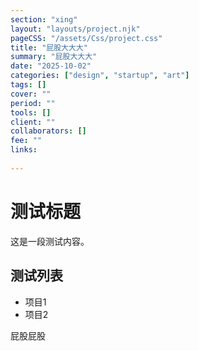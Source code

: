 ```yaml
---
section: "xing"
layout: "layouts/project.njk"
pageCSS: "/assets/Css/project.css"
title: "屁股大大大"
summary: "屁股大大大"
date: "2025-10-02"
categories: ["design", "startup", "art"]
tags: []
cover: ""
period: ""
tools: []
client: ""
collaborators: []
fee: ""
links:
  
---
```


# 测试标题

这是一段测试内容。

## 测试列表

* 项目1
* 项目2


屁股屁股